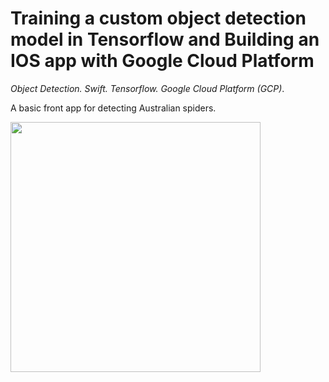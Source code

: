 # Training a custom object detection model in Tensorflow and Building an IOS app with Google Cloud Platform
_Object Detection. Swift. Tensorflow. Google Cloud Platform (GCP)_.

A basic front app for detecting Australian spiders. 

<img width="400" align="center" src="https://github.com/SiteHuang/COMP90055-Spider-Object-Detection/blob/master/images/Picture1.jpg">
